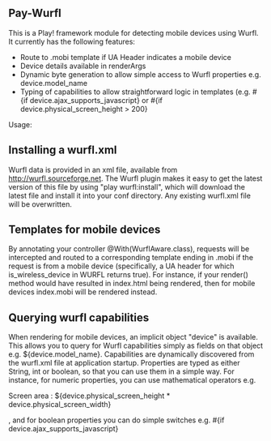 Pay-Wurfl
----------

This is a Play! framework module for detecting mobile devices using Wurfl.  It currently has the following features:

- Route to .mobi template if UA Header indicates a mobile device
- Device details available in renderArgs
- Dynamic byte generation to allow simple access to Wurfl properties e.g. device.model\_name
- Typing of capabilities to allow straightforward logic in templates (e.g. #{if device.ajax\_supports\_javascript}  or #{if device.physical\_screen\_height > 200}

Usage:

Installing a wurfl.xml
----------------------

Wurfl data is provided in an xml file, available from http://wurfl.sourceforge.net.  The Wurfl plugin makes it easy to get the latest version of this file by using "play wurfl:install", which will download the latest file and install it into your conf directory. Any existing wurfl.xml file will be overwritten.

Templates for mobile devices
----------------------------

By annotating your controller @With(WurflAware.class), requests will be intercepted and routed to a corresponding template ending in .mobi if the request is from a mobile device (specifically, a UA header for which is\_wireless\_device in WURFL returns true). For instance, if your render() method would have resulted in index.html being rendered, then for mobile devices index.mobi will be rendered instead.

Querying wurfl capabilities
---------------------------

When rendering for mobile devices, an implicit object "device" is available. This allows you to query for Wurfl capabilities simply as fields on that object e.g. ${device.model\_name}. Capabilities are dynamically discovered from the wurfl.xml file at application startup. Properties are typed as either String, int or boolean, so that you can use them in a simple way. For instance, for numeric properties, you can use mathematical operators e.g. <p>Screen area : ${device.physical\_screen\_height * device.physical\_screen\_width}</p>, and for boolean properties you can do simple switches e.g. #{if device.ajax\_supports\_javascript}
